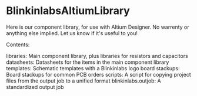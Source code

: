 # BlinkinlabsAltiumLibrary
Here is our component library, for use with Altium Designer. No warrenty or anything else implied. Let us know if it's useful to you!

Contents:

libraries: Main component library, plus libraries for resistors and capacitors
datasheets: Datasheets for the items in the main component library
templates: Schematic templates with a Blinkinlabs logo
board stackups: Board stackups for common PCB orders
scripts: A script for copying project files from the output job to a unified format
blinkinlabs.outjob: A standardized output job
